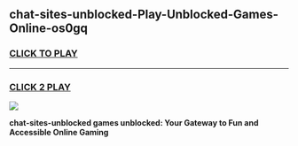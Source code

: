 
## chat-sites-unblocked-Play-Unblocked-Games-Online-os0gq
<h3>
<a href="https://premium76.site?title=chat-sites-unblocked&ref=25A">CLICK TO PLAY</a></h3>
<hr>

<h3>
<a href="https://premium76.site?title=chat-sites-unblocked&ref=25A">CLICK 2 PLAY</a>
  
</h3>

<a href="https://premium76.site?title=chat-sites-unblocked&ref=25A"><img src="https://clearcache.store/games.png"></a>


**chat-sites-unblocked games unblocked: Your Gateway to Fun and Accessible Online Gaming**
